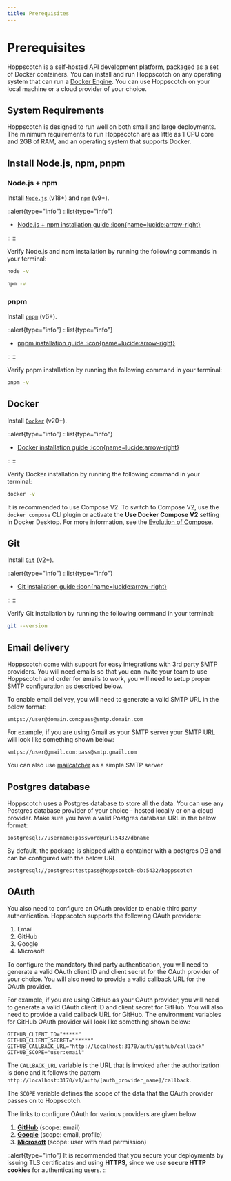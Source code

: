 ```yaml
---
title: Prerequisites
---
```


# Prerequisites

Hoppscotch is a self-hosted API development platform, packaged as a set of Docker containers. You can install and run Hoppscotch on any operating system that can run a [Docker Engine](https://docs.docker.com/engine). You can use Hoppscotch on your local machine or a cloud provider of your choice.

## System Requirements

Hoppscotch is designed to run well on both small and large deployments. The minimum requirements to run Hoppscotch are as little as 1 CPU core and 2GB of RAM, and an operating system that supports Docker.

## Install Node.js, npm, pnpm

### Node.js + npm

Install [`Node.js`](https://nodejs.org/en) (v18+) and [`npm`](https://www.npmjs.com) (v9+).

::alert{type="info"}
::list{type="info"}

- [Node.js + npm installation guide :icon{name=lucide:arrow-right}](https://nodejs.org/en/download)

::
::

Verify Node.js and npm installation by running the following commands in your terminal:

```bash
node -v
```

```bash
npm -v
```

### pnpm

Install [`pnpm`](https://pnpm.io) (v6+).

::alert{type="info"}
::list{type="info"}

- [pnpm installation guide :icon{name=lucide:arrow-right}](https://pnpm.io/installation)

::
::

Verify pnpm installation by running the following command in your terminal:

```bash
pnpm -v
```

## Docker

Install [`Docker`](https://www.docker.com) (v20+).

::alert{type="info"}
::list{type="info"}

- [Docker installation guide :icon{name=lucide:arrow-right}](https://docs.docker.com/engine/install)

::
::

Verify Docker installation by running the following command in your terminal:

```bash
docker -v
```

It is recommended to use Compose V2. To switch to Compose V2, use the `docker compose` CLI plugin or activate the **Use Docker Compose V2** setting in Docker Desktop. For more information, see the [Evolution of Compose](https://docs.docker.com/compose/compose-v2).

## Git

Install [`Git`](https://git-scm.com) (v2+).

::alert{type="info"}
::list{type="info"}

- [Git installation guide :icon{name=lucide:arrow-right}](https://git-scm.com/download)

::
::

Verify Git installation by running the following command in your terminal:

```bash
git --version
```

## Email delivery

Hoppscotch come with support for easy integrations with 3rd party SMTP providers. You will need emails so that you can invite your team to use Hoppscotch and order for emails to work, you will need to setup proper SMTP configuration as described below.

To enable email delivey, you will need to generate a valid SMTP URL in the below format:

```text
smtps://user@domain.com:pass@smtp.domain.com
```

For example, if you are using Gmail as your SMTP server your SMTP URL will look like something shown below:

```text
smtps://user@gmail.com:pass@smtp.gmail.com
```

You can also use [mailcatcher](https://mailcatcher.me/) as a simple SMTP server

## Postgres database

Hoppscotch uses a Postgres database to store all the data. You can use any Postgres database provider of your choice - hosted locally or on a cloud provider. Make sure you have a valid Postgres database URL in the below format:

```text
postgresql://username:password@url:5432/dbname
```

By default, the package is shipped with a container with a postgres DB and can be configured with the below URL

```text
postgresql://postgres:testpass@hoppscotch-db:5432/hoppscotch
```

## OAuth

You also need to configure an OAuth provider to enable third party authentication. Hoppscotch supports the following OAuth providers:

1. Email
2. GitHub
3. Google
4. Microsoft

To configure the mandatory third party authentication, you will need to generate a valid OAuth client ID and client secret for the OAuth provider of your choice. You will also need to provide a valid callback URL for the OAuth provider.

For example, if you are using GitHub as your OAuth provider, you will need to generate a valid OAuth client ID and client secret for GitHub. You will also need to provide a valid callback URL for GitHub. The environment variables for GitHub OAuth provider will look like something shown below:

```text
GITHUB_CLIENT_ID="*****"
GITHUB_CLIENT_SECRET="*****"
GITHUB_CALLBACK_URL="http://localhost:3170/auth/github/callback"
GITHUB_SCOPE="user:email"
```
The `CALLBACK_URL` variable is the URL that is invoked after the authorization is done and it follows the pattern `http://localhost:3170/v1/auth/[auth_provider_name]/callback`.

The `SCOPE` variable defines the scope of the data that the OAuth provider passes on to Hoppscotch.

The links to configure OAuth for various providers are given below
1. [**GitHub**](https://docs.github.com/en/apps/oauth-apps/building-oauth-apps/creating-an-oauth-app) (scope: email)
2. [**Google**](https://developers.google.com/identity/gsi/web/guides/get-google-api-clientid#get_your_google_api_client_id) (scope: email, profile)
3. [**Microsoft**](https://learn.microsoft.com/en-us/azure/active-directory/develop/scenario-web-app-sign-user-app-registration?tabs=nodejs#register-an-app-by-using-the-azure-portal) (scope: user with read permission)

::alert{type="info"}
It is recommended that you secure your deployments by issuing TLS certificates and using **HTTPS**, since we use **secure HTTP cookies** for authenticating users.
::
